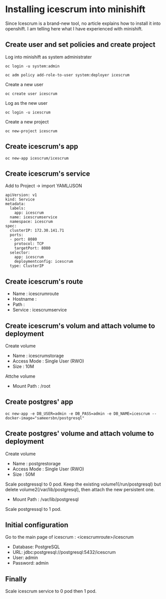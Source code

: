 # Installing icescrum into minishift
Since Icescrum is a brand-new tool, no article explains how to install it into openshift.
I am telling here what I have experienced with minishift.

## Create user and set policies and create project
Log into minishift as system administrater
```
oc login -u system:admin
```

```
oc adm policy add-role-to-user system:deployer icescrum
```
Create a new user
```
oc create user icescrum
```
Log as the new user
```
oc login -u icescrum
```
Create a new project
```
oc new-project icescrum
```



## Create icescrum's app
```
oc new-app icescrum/icescrum
```

## Create icescrum's service
Add to Project -> import YAML/JSON
```console
apiVersion: v1
kind: Service
metadata:
  labels:
    app: icescrum
  name: icescrumservice
  namespace: icescrum
spec:
  clusterIP: 172.30.141.71  
  ports:
  - port: 8080              
    protocol: TCP
    targetPort: 8080
  selector:
    app: icescrum
    deploymentconfig: icescrum
  type: ClusterIP
```

## Create icescrum's route
* Name : icescrumroute
* Hostname : 
* Path : 
* Service : icescrumservice 
## Create icescrum's volum and attach volume to deployment
Create volume
* Name : icescrumstorage
* Access Mode : Single User (RWO) 
* Size : 10M

Attche volume
* Mount Path : /root


## Create postgres' app
```
oc new-app -e DB_USER=admin -e DB_PASS=admin -e DB_NAME=icescrum --docker-image="sameersbn/postgresql"
```

## Create postgres' volume and attach volume to deployment
Create volume
* Name : postgrestorage
* Access Mode : Single User (RWO) 
* Size : 50M

Scale postgressql to 0 pod.
Keep the existing volume1(/run/postgresql) but delete volume2(/var/lib/postgresql), then attach the new persistent one.
* Mount Path : /var/lib/postgresql

Scale postgressql to 1 pod.

## Initial configuration
Go to the main page of icescrum : \<icescrumroute\>/icescrum
* Database:                   PostgreSQL
* URL:                        jdbc:postgresql://postgresql:5432/icescrum
* User:                       admin
* Password:                   admin

## Finally
Scale icescrum service to 0 pod then 1 pod.


